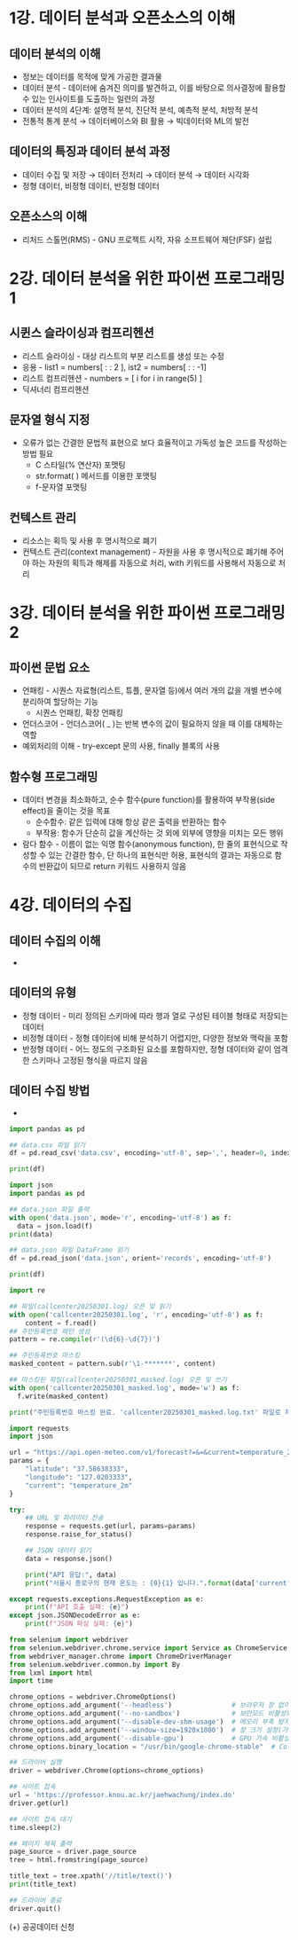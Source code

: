 # 1강. 데이터 분석과 오픈소스의 이해

## 데이터 분석의 이해

- 정보는 데이터를 목적에 맞게 가공한 결과물
- 데이터 분석 - 데이터에 숨겨진 의미를 발견하고, 이를 바탕으로 의사결정에 활용할 수 있는 인사이트를 도출하는 일련의 과정
- 데이터 분석의 4단계: 설명적 분석, 진단적 분석, 예측적 분석, 처방적 분석
- 전통적 통계 분석 → 데이터베이스와 BI 활용 → 빅데이터와 ML의 발전

## 데이터의 특징과 데이터 분석 과정

- 데이터 수집 및 저장 → 데이터 전처리 → 데이터 분석 → 데이터 시각화
- 정형 데이터, 비정형 데이터, 반정형 데이터

## 오픈소스의 이해

- 리처드 스톨먼(RMS) - GNU 프로젝트 시작, 자유 소프트웨어 재단(FSF) 설립

# 2강. 데이터 분석을 위한 파이썬 프로그래밍 1

## 시퀸스 슬라이싱과 컴프리헨션

- 리스트 슬라이싱 - 대상 리스트의 부분 리스트를 생성 또는 수정
- 응용 - list1 = numbers[ : : 2 ], ist2 = numbers[ : : -1]
- 리스트 컴프리헨션 - numbers = [ i for i in range(5) ]
- 딕셔너리 컴프리헨션

## 문자열 형식 지정

- 오류가 없는 간결한 문법적 표현으로 보다 효율적이고 가독성 높은 코드를 작성하는 방법 필요
    - C 스타일(% 연산자) 포맷팅
    - str.format( ) 메서드를 이용한 포맷팅
    - f-문자열 포맷팅

## 컨텍스트 관리

- 리소스는 획득 및 사용 후 명시적으로 폐기
- 컨텍스트 관리(context management) - 자원을 사용 후 명시적으로 폐기해 주어야 하는 자원의 획득과 해제를 자동으로 처리, with 키워드를 사용해서 자동으로 처리

# 3강. 데이터 분석을 위한 파이썬 프로그래밍 2

## 파이썬 문법 요소

- 언패킹 - 시퀀스 자료형(리스트, 튜플, 문자열 등)에서 여러 개의 값을 개별 변수에 분리하여 할당하는 기능
    - 시퀀스 언패킹, 확장 언패킹
- 언더스코어 - 언더스코어( _ )는 반복 변수의 값이 필요하지 않을 때 이를 대체하는 역할
- 예외처리의 이해 - try-except 문의 사용, finally 블록의 사용

## 함수형 프로그래밍

- 데이터 변경을 최소화하고, 순수 함수(pure function)를 활용하여 부작용(side effect)을 줄이는 것을 목표
    - 순수함수: 같은 입력에 대해 항상 같은 출력을 반환하는 함수
    - 부작용: 함수가 단순히 값을 계산하는 것 외에 외부에 영향을 미치는 모든 행위
- 람다 함수 - 이름이 없는 익명 함수(anonymous function), 한 줄의 표현식으로 작성할 수 있는 간결한 함수, 단 하나의 표현식만 허용, 표현식의 결과는 자동으로 함수의 반환값이 되므로 return 키워드 사용하지 않음

# 4강. 데이터의 수집

## 데이터 수집의 이해

-

## 데이터의 유형

- 정형 데이터 - 미리 정의된 스키마에 따라 행과 열로 구성된 테이블 형태로 저장되는 데이터
- 비정형 데이터 - 정형 데이터에 비해 분석하기 어렵지만, 다양한 정보와 맥락을 포함
- 반정형 데이터 - 어느 정도의 구조화된 요소를 포함하지만, 정형 데이터와 같이 엄격한 스키마나 고정된 형식을 따르지 않음

## 데이터 수집 방법

-

```python
import pandas as pd

## data.csv 파일 읽기
df = pd.read_csv('data.csv', encoding='utf-8', sep=',', header=0, index_col=None, skiprows=None, nrows=None)

print(df)
```

```python
import json
import pandas as pd

## data.json 파일 출력
with open('data.json', mode='r', encoding='utf-8') as f:
  data = json.load(f)
print(data)

## data.json 파일 DataFrame 읽기
df = pd.read_json('data.json', orient='records', encoding='utf-8')

print(df)
```

```python
import re

## 파일(callcenter20250301.log) 오픈 및 읽기
with open('callcenter20250301.log', 'r', encoding='utf-8') as f:
    content = f.read()
## 주민등록번호 패턴 생성
pattern = re.compile(r'(\d{6}-\d{7})')

## 주민등록번호 마스킹
masked_content = pattern.sub(r'\1-*******', content)

## 마스킹된 파일(callcenter20250301_masked.log) 오픈 및 쓰기
with open('callcenter20250301_masked.log', mode='w') as f:
  f.write(masked_content)

print("주민등록번호 마스킹 완료. 'callcenter20250301_masked.log.txt' 파일로 저장되었습니다.")
```

```python
import requests
import json

url = "https://api.open-meteo.com/v1/forecast?=&=&current=temperature_2m"
params = {
    "latitude": "37.58638333",
    "longitude": "127.0203333",
    "current": "temperature_2m"
}

try:
    ## URL 및 파라미터 전송
    response = requests.get(url, params=params)
    response.raise_for_status()

    ## JSON 데이터 읽기
    data = response.json()

    print("API 응답:", data)
    print("서울시 종로구의 현재 온도는 : {0}{1} 입니다.".format(data['current']['temperature_2m'], data['current_units']['temperature_2m']))

except requests.exceptions.RequestException as e:
    print(f"API 호출 실패: {e}")
except json.JSONDecodeError as e:
    print(f"JSON 파싱 실패: {e}")
```

```python
from selenium import webdriver
from selenium.webdriver.chrome.service import Service as ChromeService
from webdriver_manager.chrome import ChromeDriverManager
from selenium.webdriver.common.by import By
from lxml import html
import time

chrome_options = webdriver.ChromeOptions()
chrome_options.add_argument('--headless')               # 브라우저 창 없이 실행
chrome_options.add_argument('--no-sandbox')             # 보안모드 비활성화 (Colab 필수)
chrome_options.add_argument('--disable-dev-shm-usage')  # 메모리 부족 방지 (Colab 필수)
chrome_options.add_argument('--window-size=1920x1080')  # 창 크기 설정(가상)
chrome_options.add_argument('--disable-gpu')            # GPU 가속 비활성화 (일부 환경 안정성)
chrome_options.binary_location = "/usr/bin/google-chrome-stable"  # Colab용 크롬 경로 지정

## 드라이버 실행
driver = webdriver.Chrome(options=chrome_options)

## 사이트 접속
url = 'https://professor.knou.ac.kr/jaehwachung/index.do'
driver.get(url)

## 사이트 접속 대기
time.sleep(2)

## 페이지 제목 출력
page_source = driver.page_source
tree = html.fromstring(page_source)

title_text = tree.xpath('//title/text()')
print(title_text)

## 드라이버 종료
driver.quit()
```

(+) 공공데이터 신청